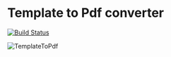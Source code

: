 # Template to Pdf converter
[![Build Status](https://travis-ci.org/OleConsignado/otc-template-to-pdf.svg?branch=master)](https://travis-ci.org/OleConsignado/otc-template-to-pdf)

![TemplateToPdf](https://github.com/OleConsignado/otc-template-to-pdf/blob/master/pdf.png)
